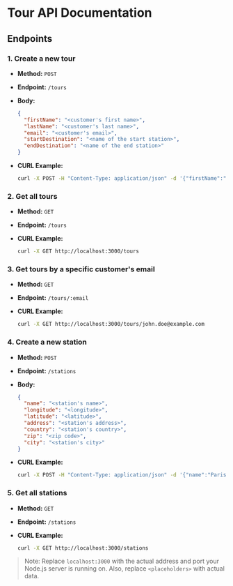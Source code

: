 # Tour API Documentation

## Endpoints

### 1. Create a new tour

- **Method:** `POST`
- **Endpoint:** `/tours`
- **Body:**

    ```json
    {
      "firstName": "<customer's first name>",
      "lastName": "<customer's last name>",
      "email": "<customer's email>",
      "startDestination": "<name of the start station>",
      "endDestination": "<name of the end station>"
    }
    ```

- **CURL Example:**

    ```bash
    curl -X POST -H "Content-Type: application/json" -d '{"firstName":"John","lastName":"Doe","email":"john.doe@example.com","startDestination":"Berlin central bus station","endDestination":"Munich central bus station"}' http://localhost:3000/tours
    ```

### 2. Get all tours

- **Method:** `GET`
- **Endpoint:** `/tours`

- **CURL Example:**

    ```bash
    curl -X GET http://localhost:3000/tours
    ```

### 3. Get tours by a specific customer's email

- **Method:** `GET`
- **Endpoint:** `/tours/:email`

- **CURL Example:**

    ```bash
    curl -X GET http://localhost:3000/tours/john.doe@example.com
    ```

### 4. Create a new station

- **Method:** `POST`
- **Endpoint:** `/stations`
- **Body:**

    ```json
    {
      "name": "<station's name>",
      "longitude": "<longitude>",
      "latitude": "<latitude>",
      "address": "<station's address>",
      "country": "<station's country>",
      "zip": "<zip code>",
      "city": "<station's city>"
    }
    ```

- **CURL Example:**

    ```bash
    curl -X POST -H "Content-Type: application/json" -d '{"name":"Paris central bus station","longitude":2.3522,"latitude":48.8566,"address":"Rue de Rivoli","country":"France","zip":"75001","city":"Paris"}' http://localhost:3000/stations
    ```

### 5. Get all stations

- **Method:** `GET`
- **Endpoint:** `/stations`

- **CURL Example:**

    ```bash
    curl -X GET http://localhost:3000/stations
    ```

> Note: Replace `localhost:3000` with the actual address and port your Node.js server is running on. Also, replace `<placeholders>` with actual data.
